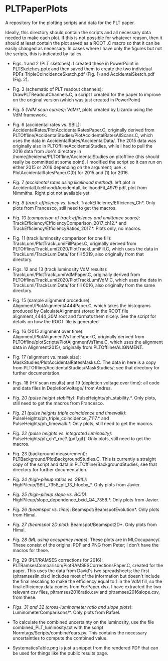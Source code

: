 # PLTPaperPlots
A repository for the plotting scripts and data for the PLT paper.

Ideally, this directory should contain the scripts and all necessary data needed to make each plot. If this is not possible for whatever reason, then it should at least contain the plot saved as a ROOT .C macro so that it can be easily changed as necessary. In cases where I have only the figures but not the scripts, this is indicated by italics.

* Figs. 1 and 2 (PLT sketches): I created these in PowerPoint in PLTSketches.pptx and then saved them to create the two individual PDFs TripleCoincidenceSketch.pdf (Fig. 1) and AccidentalSketch.pdf (Fig. 2).

* Fig. 3 (schematic of PLT readout channels): DrawPLTReadoutChannels.C, a script I created for the paper to improve on the original version (which was just created in PowerPoint)

* *Fig. 5 (VdM scan curves)*: VdM/*, plots created by Lizardo using the VdM framework.

* Fig. 6 (accidental rates vs. SBIL): AccidentalRates/PlotAccidentalRatesPaper.C, originally derived from PLTOffline/AccidentalStudies/PlotAccidentalRatesAllScans.C, which uses the data in AccidentalRates/AccidentalData/. The 2015 data was originally also in PLTOfflineAccidentalStudies, while I had to pull the 2016 data from Joe's directory in /home/jheidema/PLTOffline/AccidentalStudies on pltoffline (this should really be committed at some point). I modified the script so it can run on either 2015 or 2016 depending on the argument; use .x PlotAccidentalRatesPaper.C(0) for 2015 and (1) for 2016.

* *Fig. 7 (accidental rates using likelihood method)*: left plot in AccidentalLikelihood/AccidentalLikelihoodFit_4979.pdf, plot from Nimmitha. Right plot not available yet.

* *Fig. 8 (track efficiency vs. time)*: TrackEfficiency/Efficiency_Ch*. Only plots from Francesco, still need to get the macros.

* *Fig. 10 (comparison of track efficiency and emittance scans)*: TrackEfficiency/EfficiencyComparison_2017_ch12.* and TrackEfficiency/EfficiencyRatios_2017.*. Plots only, no macros.

* Fig. 11 (track luminosity comparison for one fill): TrackLumi/PlotTrackLumiFillPaper.C, originally derived from PLTOffline/TrackLumi2020/PlotTrackLumiFill.C, which uses the data in TrackLumi/TrackLumiData/ for fill 5019, also originally from that directory.

* Figs. 12 and 13 (track luminosity VdM results): TrackLumi/PlotTrackLumiVdMPaper.C, originally derived from PLTOffline/TrackLumi2020/PlotTrackLumiVdM.C, which uses the data in TrackLumi/TrackLumiData/ for fill 6016, also originally from the same directory.

* Fig. 15 (sample alignment procedure): Alignment/PlotAlignment4444Paper.C, which takes the histograms produced by CalculateAlignment stored in the ROOT file alignment_4444_30M.root and formats them nicely. See the script for details on how the ROOT file is generated.

* Fig. 16 (2015 alignment over time): Alignment/PlotAlignmentVsTimePaper.C, originally derived from PLTOffline/plotScripts/PlotAlignmentVsTime.C, which uses the alignment data in Alignment2015/, originally from PLTOffline/ALIGNMENT.

* Fig. 17 (alignment vs. mask size): MaskStudies/PlotAccidentalRatesMasks.C. The data in here is a copy from PLTOffline/AccidentalStudies/MaskStudies/; see that directory for further documentation.

* Figs. 18 (HV scan results) and 19 (depletion voltage over time): all code and data files in DepletionVoltage/ from Andres.

* *Fig. 20 (pulse height stability)*: PulseHeights/ph_stability.*. Only plots, still need to get the macros from Francesco.

* *Fig. 21 (pulse heights triple coincidence and timewalk)*: PulseHeights/ph_triple_coincidence_7117.* and PulseHeights/ph_timewalk.*. Only plots, still need to get the macros.

* *Fig. 22 (pulse heights vs. integrated luminosity)*: PulseHeights/ph_ch*_roc?.{pdf,gif}. Only plots, still need to get the macros.

* Fig. 23 (background measurement): PLTBackground/PlotBackgroundStudies.C. This is currently a straight copy of the script and data in PLTOffline/BackgroundStudies; see that directory for further documentation.

* *Fig. 24 (high-pileup ratios vs. SBIL)*: HighPileup/SBIL_7358_plt_13_hfocbx_*. Only plots from Javier.

* *Fig. 25 (high-pileup slope vs. BCID)*: HighPileup/slope_dependence_bxid_Q4_7358.*. Only plots from Javier.

* *Fig. 26 (beamspot vs. time)*: Beamspot/BeamspotEvolution*. Only plots from Himal.

* *Fig. 27 (beamspot 2D plot)*: Beamspot/Beamspot2D*. Only plots from Himal.

* *Fig. 28 (ML using occupancy maps)*: These plots are in MLOccupancy/. These consist of the original PDF and PNG from Peter; I don't have the macros for these.

* Fig. 29 (PLT/RAMSES corrections for 2016): PLTRamsesComparison/PlotRAMSESCorrectionsPaper.C, created for the paper. This uses the data from David's two spreadsheets; the first (pltramseslin.xlsx) includes most of the information but doesn't include the final rescaling to make the efficiency equal to 1 in the VdM fill, so the final efficiency data comes from ForPaper.xlsx. I have extracted the two relevant csv files, pltramses2016ratio.csv and pltramses2016slope.csv, from these.

* *Figs. 31 and 32 (cross-luminometer ratio and slope plots)*: LuminometerComparisons/*. Only plots from Rafael.

* To calculate the combined uncertainty on the luminosity, use the file combined_PLT_luminosity.txt with the script Normtags/Scripts/combineYears.py. This contains the necessary uncertainties to compute the combined value.

* SystematicsTable.png is just a snippet from the rendered PDF that can be used for things like the public results page.